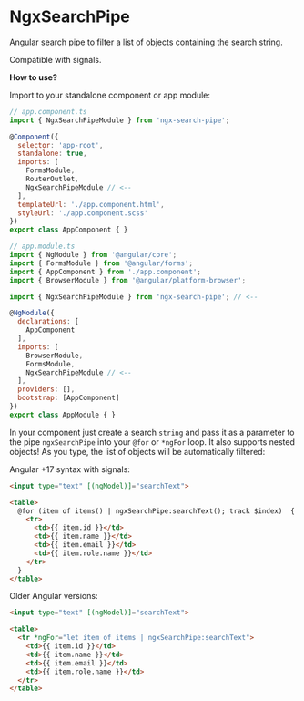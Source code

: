 # NgxSearchPipe

Angular search pipe to filter a list of objects containing the search string.

Compatible with signals. 

**How to use?**

Import to your standalone component or app module:
```javascript
// app.component.ts
import { NgxSearchPipeModule } from 'ngx-search-pipe';

@Component({
  selector: 'app-root',
  standalone: true,
  imports: [
    FormsModule,
    RouterOutlet, 
    NgxSearchPipeModule // <--
  ],
  templateUrl: './app.component.html',
  styleUrl: './app.component.scss'
})
export class AppComponent { }
```

```javascript
// app.module.ts
import { NgModule } from '@angular/core';
import { FormsModule } from '@angular/forms';
import { AppComponent } from './app.component';
import { BrowserModule } from '@angular/platform-browser';

import { NgxSearchPipeModule } from 'ngx-search-pipe'; // <--

@NgModule({
  declarations: [
    AppComponent
  ],
  imports: [
    BrowserModule,
    FormsModule,
    NgxSearchPipeModule // <--
  ],
  providers: [],
  bootstrap: [AppComponent]
})
export class AppModule { }
```

In your component just create a search `string` and pass it as a parameter to the pipe `ngxSearchPipe` into your `@for` or `*ngFor` loop. It also supports nested objects! As you type, the list of objects will be automatically filtered:

Angular +17 syntax with signals:
```html
<input type="text" [(ngModel)]="searchText">

<table>
  @for (item of items() | ngxSearchPipe:searchText(); track $index)  {
    <tr>
      <td>{{ item.id }}</td>
      <td>{{ item.name }}</td>
      <td>{{ item.email }}</td>
      <td>{{ item.role.name }}</td>
    </tr>
  }
</table>
```

Older Angular versions:
```html
<input type="text" [(ngModel)]="searchText">

<table>
  <tr *ngFor="let item of items | ngxSearchPipe:searchText">
    <td>{{ item.id }}</td>
    <td>{{ item.name }}</td>
    <td>{{ item.email }}</td>
    <td>{{ item.role.name }}</td>
  </tr>
</table>
```